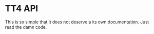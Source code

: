 # TT4 API

This is so simple that it does not deserve a its own documentation. Just read the damn code.
